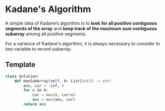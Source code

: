 # Kadane's Algorithm

A simple idea of Kadane’s algorithm is to **look for all positive contiguous segments of the array** and **keep track of the maximum sum contiguous subarray** among all positive segments.

For a variance of Kadane's algorithm, it is always necessary to consider to two variable to record subarray.

## Template

``` py
class Solution:
    def maxSubArray(self, A: List[int]) -> int:
        ans, cur = -inf, 0
        for x in A:
            cur = max(x, cur+x)
            ans = max(ans, cur)
        return ans
```
